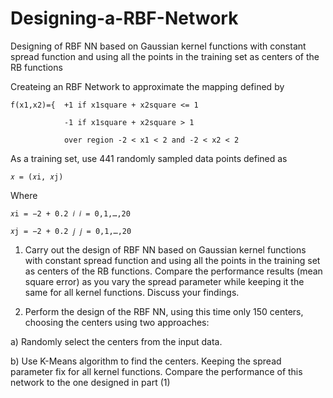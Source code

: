 # Designing-a-RBF-Network
Designing of RBF NN based on Gaussian kernel functions with constant spread function and using all the points in the training set as centers of the RB functions

Createing an RBF Network to approximate the mapping defined by

    f(x1,x2)={  +1 if x1square + x2square <= 1
            
                -1 if x1square + x2square > 1
            
                over region -2 < x1 < 2 and -2 < x2 < 2
  
As a training set, use 441 randomly sampled data points defined as

    𝑥 = (𝑥i, 𝑥j)

Where

    𝑥i = −2 + 0.2 𝑖 𝑖 = 0,1,…,20

    𝑥j = −2 + 0.2 𝑗 𝑗 = 0,1,…,20


1. Carry out the design of RBF NN based on Gaussian kernel functions with constant spread function and using all
the points in the training set as centers of the RB functions. Compare the performance results (mean square
error) as you vary the spread parameter while keeping it the same for all kernel functions. Discuss your findings.


2. Perform the design of the RBF NN, using this time only 150 centers, choosing the centers using two approaches:

  a) Randomly select the centers from the input data.

  b) Use K-Means algorithm to find the centers. Keeping the spread parameter fix for all kernel functions. Compare the performance of this network to the one designed in
  part (1)
